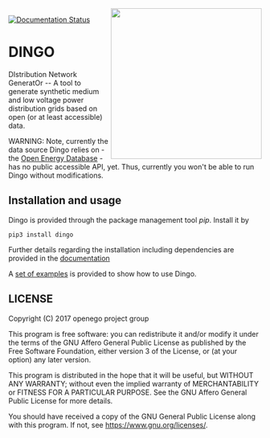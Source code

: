 <img align="right" width="300" height="300" src="https://github.com/openego/dingo/blob/dev/doc/images/DINGO_Logo_300px.png">

[![Documentation Status](https://readthedocs.org/projects/dingo/badge/?version=dev)](http://dingo.readthedocs.io/en/dev/?badge=dev)

DINGO
=====
DIstribution Network GeneratOr -- A tool to generate synthetic medium and low
voltage power distribution grids based on open (or at least accessible) data.

WARNING: Note, currently the data source Dingo relies on - the
[Open Energy Database](http://oep.iks.cs.ovgu.de/dataedit/) - has no public
accessible API, yet. Thus, currently you won't be able to run Dingo without
modifications.

Installation and usage
----------------------

Dingo is provided through the package management tool *pip*. Install it by

```
pip3 install dingo
```

Further details regarding the installation including dependencies are provided
in the [documentation](https://dingo.readthedocs.io)

A [set of examples](https://dingo.readthedocs.io/en/dev/usage_details.html#examples)
is provided to show how to use Dingo.

LICENSE
-------

Copyright (C) 2017 openego project group

This program is free software: you can redistribute it and/or modify it under
the terms of the GNU Affero General Public License as published by the Free
Software Foundation, either version 3 of the License, or (at your option) any
later version.

This program is distributed in the hope that it will be useful, but WITHOUT
ANY WARRANTY; without even the implied warranty of MERCHANTABILITY or FITNESS
FOR A PARTICULAR PURPOSE. See the GNU Affero General Public License for more
details.

You should have received a copy of the GNU General Public License along with
this program. If not, see https://www.gnu.org/licenses/.
